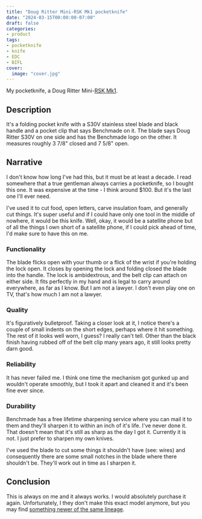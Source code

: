 ```yaml
---
title: "Doug Ritter Mini-RSK Mk1 pocketknife"
date: "2024-03-15T00:00:00-07:00"
draft: false
categories:
- product
tags:
- pocketknife
- knife
- EDC
- BIFL
cover:
  image: "cover.jpg"
---
```

My pocketknife, a Doug Ritter Mini-[RSK Mk1](http://www.dougritter.com/dr_rsk_mk1.htm).
<!--more-->
## Description

It's a folding pocket knife with a S30V stainless steel blade and black handle and a pocket clip that says Benchmade on it. The blade says Doug Ritter S30V on one side and has the Benchmade logo on the other. It measures roughly 3 7/8" closed and 7 5/8" open.

## Narrative

I don't know how long I've had this, but it must be at least a decade. I read somewhere that a true gentleman always carries a pocketknife, so I bought this one. It was expensive at the time - I think around $100. But it's the last one I'll ever need.

I've used it to cut food, open letters, carve insulation foam, and generally cut things. It's super useful and if I could have only one tool in the middle of nowhere, it would be this knife. Well, okay, it would be a satellite phone but of all the things I own short of a satellite phone, if I could pick ahead of time, I'd make sure to have this on me.

### Functionality

The blade flicks open with your thumb or a flick of the wrist if you're holding the lock open. It closes by opening the lock and folding closed the blade into the handle. The lock is ambidextrous, and the belt clip can attach on either side. It fits perfectly in my hand and is legal to carry around everywhere, as far as I know. But I am not a lawyer. I don't even play one on TV, that's how much I am not a lawyer.

### Quality

It's figuratively bulletproof. Taking a closer look at it, I notice there's a couple of small indents on the short edges, perhaps where it hit something. The rest of it looks well worn, I guess? I really can't tell. Other than the black finish having rubbed off of the belt clip many years ago, it still looks pretty darn good. 

### Reliability

It has never failed me. I think one time the mechanism got gunked up and wouldn't operate smoothly, but I took it apart and cleaned it and it's been fine ever since.

### Durability

Benchmade has a free lifetime sharpening service where you can mail it to them and they'll sharpen it to within an inch of it's life. I've never done it. That doesn't mean that it's still as sharp as the day I got it. Currently it is not. I just prefer to sharpen my own knives.

I've used the blade to cut some things it shouldn't have (see: wires) and consequently there are some small notches in the blade where there shouldn't be. They'll work out in time as I sharpen it.

## Conclusion

This is always on me and it always works. I would absolutely purchase it again. Unfortunately, I they don't make this exact model anymore, but you may find [something newer of the same lineage](https://knifeworks.com/dr/).